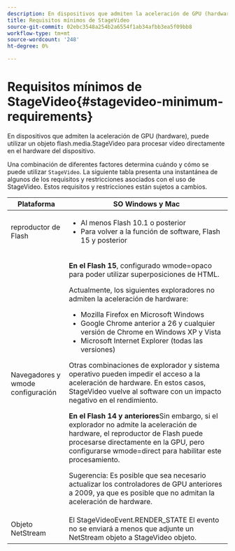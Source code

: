 ```yaml
---
description: En dispositivos que admiten la aceleración de GPU (hardware), puede utilizar un objeto flash.media.StageVideo para procesar vídeo directamente en el hardware del dispositivo.
title: Requisitos mínimos de StageVideo
source-git-commit: 02ebc3548a254b2a6554f1ab34afbb3ea5f09bb8
workflow-type: tm+mt
source-wordcount: '248'
ht-degree: 0%

---
```


# Requisitos mínimos de StageVideo{#stagevideo-minimum-requirements}

En dispositivos que admiten la aceleración de GPU (hardware), puede utilizar un objeto flash.media.StageVideo para procesar vídeo directamente en el hardware del dispositivo.

<!--<a id="section_64DDAA8DB215493E8A7CA6636819D350"></a>-->

Una combinación de diferentes factores determina cuándo y cómo se puede utilizar `StageVideo`. La siguiente tabla presenta una instantánea de algunos de los requisitos y restricciones asociados con el uso de StageVideo. Estos requisitos y restricciones están sujetos a cambios.

<table id="table_882F4462A5AE47E28A60A39D112164A7"> 
 <thead> 
  <tr> 
   <th colname="col1" class="entry"> Plataforma </th> 
   <th colname="col2" class="entry"> SO Windows y Mac </th> 
  </tr>
 </thead>
 <tbody> 
  <tr> 
   <td colname="col1"> reproductor de Flash </td> 
   <td colname="col2"> 
    <ul id="ul_s42_lm2_jp"> 
     <li id="li_308FA9EC206B437A9EE04C29F9480B73">Al menos Flash 10.1 o posterior </li> 
     <li id="li_5898EDB0D12A43389076BCC7F4A27A0A">Para volver a la función de software, Flash 15 y posterior </li> 
    </ul> </td> 
  </tr> 
  <tr> 
   <td colname="col1">Navegadores y <span class="codeph"> wmode</span> configuración </td> 
   <td colname="col2"> <p><b>En el Flash 15</b>, configurado <span class="codeph"> wmode=opaco</span> para poder utilizar superposiciones de HTML. </p> <p>Actualmente, los siguientes exploradores no admiten la aceleración de hardware: 
     <ul id="ul_frv_ykf_jp"> 
      <li id="li_3D407A61FEE042A9B85A6EFACA6D7719">Mozilla Firefox en Microsoft Windows </li> 
      <li id="li_39B85AC352564DA8B86EA826638F1F4B">Google Chrome anterior a 26 y cualquier versión de Chrome en Windows XP y Vista </li> 
      <li id="li_0042BA6070C849E6B7C4B4BF4333F712">Microsoft Internet Explorer (todas las versiones) </li> 
     </ul>Otras combinaciones de explorador y sistema operativo pueden impedir el acceso a la aceleración de hardware. En estos casos, <span class="codeph"> StageVideo</span> vuelve al software con un impacto negativo en el rendimiento. </p> <p><b>En el Flash 14 y anteriores</b>Sin embargo, si el explorador no admite la aceleración de hardware, el reproductor de Flash puede procesarse directamente en la GPU, pero configurarse <span class="codeph"> wmode=direct</span> para habilitar este procesamiento. <p>Sugerencia: Es posible que sea necesario actualizar los controladores de GPU anteriores a 2009, ya que es posible que no admitan la aceleración de hardware. </p> </p> </td> 
  </tr> 
  <tr> 
   <td colname="col1"> Objeto NetStream </td> 
   <td colname="col2">El <span class="codeph"> StageVideoEvent.RENDER_STATE</span> El evento no se enviará a menos que adjunte un <span class="codeph"> NetStream</span> objeto a <span class="codeph"> StageVideo</span> objeto. </td> 
  </tr> 
 </tbody> 
</table>
